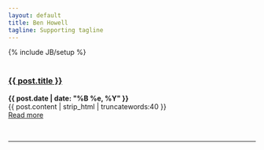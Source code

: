 ```yaml
---
layout: default
title: Ben Howell
tagline: Supporting tagline
---
```

{% include JB/setup %}
<br/>
<br/>

<!--<div class="blog-index">
  {% for post in site.posts %}
  <h3><a href="{{ post.url }}">{{ post.title }}</a></h3><p><strong>{{ post.date | date: "%B %e, %Y" }}</strong><br>
  {{ post.content | strip_html | truncatewords:40 }}<br>
  <a href="{{ post.url }}">Read more</a><br/><hr>
  {% endfor %}
</div>-->





<!-- {% for post in site.posts %} -->
<!-- <div class="blog-index"> -->
<div class="intro">

<div class="intro-txt">
<h3><a href="{{ post.url }}">{{ post.title }}</a></h3><p><strong>{{ post.date | date: "%B %e, %Y" }}</strong><br>
{{ post.content | strip_html | truncatewords:40 }}<br>
<a href="{{ post.url }}">Read more</a>
</div>

<div class="intro-img-border">
<div class="intro-img-bevel">
<!--<div class="intro-img-sml">
<img class="intro-img-small" src="{{ASSET_PATH}}/bootstrap/img/eventbus_250.jpg"/>
</div>-->
</div>
</div>

</div>
<!-- </div> -->
<br/><hr>
<!-- {% endfor %} -->